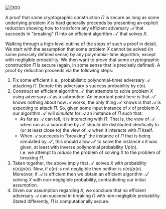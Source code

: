 ![|300](../../../attach/Pasted%20image%2020231229113655.png)

A proof that some cryptographic construction $\Pi$ is secure as long as some underlying problem $X$ is hard generally proceeds by presenting an explicit reduction showing how to transform any efficient adversary $\mathcal{A}$ that succeeds in "breaking" $\Pi$ into an efficient algorithm $\mathcal{A}'$ that solves $X$. 

Walking through a high-level outline of the steps of such a proof in detail, We start with the assumption that some problem $X$ cannot be solved (in some precisely defined sense) by any polynomial-time algorithm, except with negligible probability. We then want to prove that some cryptographic construction $\Pi$ is secure (again, in some sense that is precisely defined). A proof by reduction proceeds via the following steps:

1. Fix some efficient (i.e., probabilistic polynomial-time) adversary $\mathcal{A}$ attacking $\Pi$. Denote this adversary's success probability by $\varepsilon(n)$.
2. Construct an efficient algorithm $\mathcal{A}'$ that attempts to solve problem $X$ using adversary $\mathcal{A}$ as a subroutine. An important point here is that $\mathcal{A}'$ knows nothing about how $\mathcal{A}$ works; the only thing $\mathcal{A}'$ knows is that $\mathcal{A}$ is expecting to attack $\Pi$. So, given some input instance of $x$ of problem $X$, our algorithm $\mathcal{A}'$ will *simulate* for $\mathcal{A}$ an instance of $\Pi$ such that:
	- As far as $\mathcal{A}$ can tell, it is interacting with $\Pi$. That is, the view of $\mathcal{A}$ when run as a subroutine by $\mathcal{A}'$ should ble distributed identically to (or at least close to) the view of $\mathcal{A}$ when it interacts with $\Pi$ itself.
	- When $\mathcal{A}$ succeeds in "breaking" the instance of $\Pi$ that is being simulated by $\mathcal{A}'$, this should allow $\mathcal{A}'$ to solve the instance $x$ it was given, at least with inverse pollynomial probability $1/p(n)$.  
	I.e. we attempt to *reduce* the problem of solving X to the problem of breaking $\Pi$.
1. Taken together, the above imply that $\mathcal{A}'$ solves $X$ with probability $\varepsilon(n)/p(n)$. Now, if $\varepsilon(n)$ is not negligible then neither is $\varepsilon(n)/p(n)$. Moreover, if $\mathcal{A}$ is efficient then we obtain an efficient algorithm $\mathcal{A}'$ solving $X$ with non-negligible probability, contradicting our initial assumption.
2. Given our assumption regarding $X$, we conclude that no efficient adversary $\mathcal{A}$ can succeed in breaking $\Pi$ with non-negligible probability. Stated differently, $\Pi$ is computationally secure.